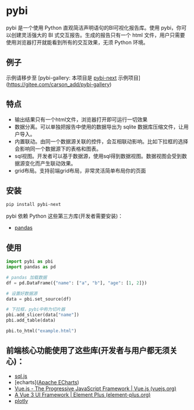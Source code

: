 # pybi

pybi 是一个使用 Python 直观简洁声明语句的BI可视化报告库。使用 pybi，你可以创建灵活强大的 BI 式交互报告。生成的报告只有一个 html 文件，用户只需要使用浏览器打开就能看到所有的交互效果，无须 Python 环境。



## 例子

示例请移步至 [pybi-gallery: 本项目是 [pybi-next](https://gitee.com/carson_add/pybi-next) 示例项目](https://gitee.com/carson_add/pybi-gallery)






## 特点

- 输出结果只有一个html文件，浏览器打开即可运行一切效果
- 数据分离。可以单独把报告中使用的数据导出为 sqlite 数据库压缩文件，让用户导入。
- 内置联动。由同一个数据源关联的控件，会互相联动影响。比如下拉框的选择会影响同一个数据源下的表格和图表。
- sql视图。开发者可以基于数据源，使用sql得到数据视图。数据视图会受到数据源变化而产生联动效果。
- grid布局。支持前端grid布局，非常灵活简单布局你的页面



## 安装

```
pip install pybi-next
```



pybi 依赖 Python 这些第三方库(开发者需要安装)：

- [pandas](https://pandas.pydata.org/)


## 使用
```python
import pybi as pbi
import pandas as pd

# pandas 加载数据
df = pd.DataFrame({"name": ["a", "b"], "age": [1, 2]})

# 设置好数据源
data = pbi.set_source(df)

# 下拉框，pybi中称为切片器
pbi.add_slicer(data["name"])
pbi.add_table(data)

pbi.to_html("example.html")
```


## 前端核心功能使用了这些库(开发者与用户都无须关心)：
- [sql.js]([sql.js](https://github.com/sql-js/sql.js/))
- [echarts]([Apache ECharts](https://echarts.apache.org/zh/index.html))
- [Vue.js - The Progressive JavaScript Framework | Vue.js (vuejs.org)](https://vuejs.org/)
- [A Vue 3 UI Framework | Element Plus (element-plus.org)](https://element-plus.org/zh-CN/)
- [plotly](https://plotly.com/javascript/)



